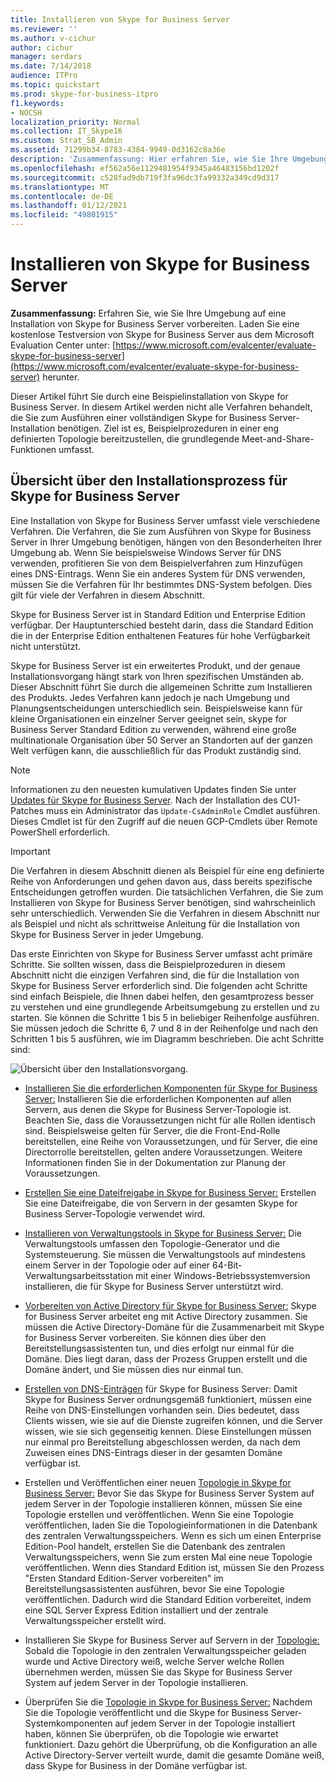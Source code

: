 ```yaml
---
title: Installieren von Skype for Business Server
ms.reviewer: ''
ms.author: v-cichur
author: cichur
manager: serdars
ms.date: 7/14/2018
audience: ITPro
ms.topic: quickstart
ms.prod: skype-for-business-itpro
f1.keywords:
- NOCSH
localization_priority: Normal
ms.collection: IT_Skype16
ms.custom: Strat_SB_Admin
ms.assetid: 71299b34-8783-4384-9949-0d3162c8a36e
description: 'Zusammenfassung: Hier erfahren Sie, wie Sie Ihre Umgebung auf eine Installation von Skype for Business Server vorbereiten. Laden Sie eine kostenlose Testversion von Skype for Business Server aus dem Microsoft Evaluation Center unter: https://www.microsoft.com/evalcenter/evaluate-skype-for-business-server herunter.'
ms.openlocfilehash: ef562a56e1129481954f9345a46483156bd1202f
ms.sourcegitcommit: c528fad9db719f3fa96dc3fa99332a349cd9d317
ms.translationtype: MT
ms.contentlocale: de-DE
ms.lasthandoff: 01/12/2021
ms.locfileid: "49801915"
---
```

# <a name="install-skype-for-business-server"></a>Installieren von Skype for Business Server
 
**Zusammenfassung:** Erfahren Sie, wie Sie Ihre Umgebung auf eine Installation von Skype for Business Server vorbereiten. Laden Sie eine kostenlose Testversion von Skype for Business Server aus dem Microsoft Evaluation Center unter: [https://www.microsoft.com/evalcenter/evaluate-skype-for-business-server](https://www.microsoft.com/evalcenter/evaluate-skype-for-business-server) herunter.
  
Dieser Artikel führt Sie durch eine Beispielinstallation von Skype for Business Server. In diesem Artikel werden nicht alle Verfahren behandelt, die Sie zum Ausführen einer vollständigen Skype for Business Server-Installation benötigen. Ziel ist es, Beispielprozeduren in einer eng definierten Topologie bereitzustellen, die grundlegende Meet-and-Share-Funktionen umfasst.
  
## <a name="overview-of-the-install-process-for-skype-for-business-server"></a>Übersicht über den Installationsprozess für Skype for Business Server

Eine Installation von Skype for Business Server umfasst viele verschiedene Verfahren. Die Verfahren, die Sie zum Ausführen von Skype for Business Server in Ihrer Umgebung benötigen, hängen von den Besonderheiten Ihrer Umgebung ab. Wenn Sie beispielsweise Windows Server für DNS verwenden, profitieren Sie von dem Beispielverfahren zum Hinzufügen eines DNS-Eintrags. Wenn Sie ein anderes System für DNS verwenden, müssen Sie die Verfahren für Ihr bestimmtes DNS-System befolgen. Dies gilt für viele der Verfahren in diesem Abschnitt.
  
Skype for Business Server ist in Standard Edition und Enterprise Edition verfügbar. Der Hauptunterschied besteht darin, dass die Standard Edition die in der Enterprise Edition enthaltenen Features für hohe Verfügbarkeit nicht unterstützt. 
  
Skype for Business Server ist ein erweitertes Produkt, und der genaue Installationsvorgang hängt stark von Ihren spezifischen Umständen ab. Dieser Abschnitt führt Sie durch die allgemeinen Schritte zum Installieren des Produkts. Jedes Verfahren kann jedoch je nach Umgebung und Planungsentscheidungen unterschiedlich sein. Beispielsweise kann für kleine Organisationen ein einzelner Server geeignet sein, skype for Business Server Standard Edition zu verwenden, während eine große multinationale Organisation über 50 Server an Standorten auf der ganzen Welt verfügen kann, die ausschließlich für das Produkt zuständig sind.
  
> [!NOTE]
> Informationen zu den neuesten kumulativen Updates finden Sie unter [Updates für Skype for Business Server](https://support.microsoft.com/kb/3061064). Nach der Installation des CU1-Patches muss ein Administrator das  `Update-CsAdminRole` Cmdlet ausführen. Dieses Cmdlet ist für den Zugriff auf die neuen GCP-Cmdlets über Remote PowerShell erforderlich.
  
> [!IMPORTANT]
> Die Verfahren in diesem Abschnitt dienen als Beispiel für eine eng definierte Reihe von Anforderungen und gehen davon aus, dass bereits spezifische Entscheidungen getroffen wurden. Die tatsächlichen Verfahren, die Sie zum Installieren von Skype for Business Server benötigen, sind wahrscheinlich sehr unterschiedlich. Verwenden Sie die Verfahren in diesem Abschnitt nur als Beispiel und nicht als schrittweise Anleitung für die Installation von Skype for Business Server in jeder Umgebung. 
  
Das erste Einrichten von Skype for Business Server umfasst acht primäre Schritte. Sie sollten wissen, dass die Beispielprozeduren in diesem Abschnitt nicht die einzigen Verfahren sind, die für die Installation von Skype for Business Server erforderlich sind. Die folgenden acht Schritte sind einfach Beispiele, die Ihnen dabei helfen, den gesamtprozess besser zu verstehen und eine grundlegende Arbeitsumgebung zu erstellen und zu starten. Sie können die Schritte 1 bis 5 in beliebiger Reihenfolge ausführen. Sie müssen jedoch die Schritte 6, 7 und 8 in der Reihenfolge und nach den Schritten 1 bis 5 ausführen, wie im Diagramm beschrieben. Die acht Schritte sind:
  
![Übersicht über den Installationsvorgang.](../../media/b1a59b39-a7f0-4781-ac4d-2dfef7ca3700.png)
  
- [Installieren Sie die erforderlichen Komponenten für Skype for Business Server:](install-prerequisites.md) Installieren Sie die erforderlichen Komponenten auf allen Servern, aus denen die Skype for Business Server-Topologie ist. Beachten Sie, dass die Voraussetzungen nicht für alle Rollen identisch sind. Beispielsweise gelten für Server, die die Front-End-Rolle bereitstellen, eine Reihe von Voraussetzungen, und für Server, die eine Directorrolle bereitstellen, gelten andere Voraussetzungen. Weitere Informationen finden Sie in der Dokumentation zur Planung der Voraussetzungen.
    
- [Erstellen Sie eine Dateifreigabe in Skype for Business Server:](create-a-file-share.md) Erstellen Sie eine Dateifreigabe, die von Servern in der gesamten Skype for Business Server-Topologie verwendet wird.
    
- [Installieren von Verwaltungstools in Skype for Business Server:](install-administrative-tools.md) Die Verwaltungstools umfassen den Topologie-Generator und die Systemsteuerung. Sie müssen die Verwaltungstools auf mindestens einem Server in der Topologie oder auf einer 64-Bit-Verwaltungsarbeitsstation mit einer Windows-Betriebssystemversion installieren, die für Skype for Business Server unterstützt wird.
    
- [Vorbereiten von Active Directory für Skype for Business Server:](prepare-active-directory.md) Skype for Business Server arbeitet eng mit Active Directory zusammen. Sie müssen die Active Directory-Domäne für die Zusammenarbeit mit Skype for Business Server vorbereiten. Sie können dies über den Bereitstellungsassistenten tun, und dies erfolgt nur einmal für die Domäne. Dies liegt daran, dass der Prozess Gruppen erstellt und die Domäne ändert, und Sie müssen dies nur einmal tun.
    
- [Erstellen von DNS-Einträgen](create-dns-records.md) für Skype for Business Server: Damit Skype for Business Server ordnungsgemäß funktioniert, müssen eine Reihe von DNS-Einstellungen vorhanden sein. Dies bedeutet, dass Clients wissen, wie sie auf die Dienste zugreifen können, und die Server wissen, wie sie sich gegenseitig kennen. Diese Einstellungen müssen nur einmal pro Bereitstellung abgeschlossen werden, da nach dem Zuweisen eines DNS-Eintrags dieser in der gesamten Domäne verfügbar ist.
    
- Erstellen und Veröffentlichen einer neuen [Topologie in Skype for Business Server:](create-and-publish-new-topology.md) Bevor Sie das Skype for Business Server System auf jedem Server in der Topologie installieren können, müssen Sie eine Topologie erstellen und veröffentlichen. Wenn Sie eine Topologie veröffentlichen, laden Sie die Topologieinformationen in die Datenbank des zentralen Verwaltungsspeichers. Wenn es sich um einen Enterprise Edition-Pool handelt, erstellen Sie die Datenbank des zentralen Verwaltungsspeichers, wenn Sie zum ersten Mal eine neue Topologie veröffentlichen. Wenn dies Standard Edition ist, müssen Sie den Prozess "Ersten Standard Edition-Server vorbereiten" im Bereitstellungsassistenten ausführen, bevor Sie eine Topologie veröffentlichen. Dadurch wird die Standard Edition vorbereitet, indem eine SQL Server Express Edition installiert und der zentrale Verwaltungsspeicher erstellt wird.
    
- Installieren Sie Skype for Business Server auf Servern in der [Topologie:](install-skype-for-business-server.md) Sobald die Topologie in den zentralen Verwaltungsspeicher geladen wurde und Active Directory weiß, welche Server welche Rollen übernehmen werden, müssen Sie das Skype for Business Server System auf jedem Server in der Topologie installieren.
    
- Überprüfen Sie die [Topologie in Skype for Business Server:](verify-the-topology.md) Nachdem Sie die Topologie veröffentlicht und die Skype for Business Server-Systemkomponenten auf jedem Server in der Topologie installiert haben, können Sie überprüfen, ob die Topologie wie erwartet funktioniert. Dazu gehört die Überprüfung, ob die Konfiguration an alle Active Directory-Server verteilt wurde, damit die gesamte Domäne weiß, dass Skype for Business in der Domäne verfügbar ist.
    

